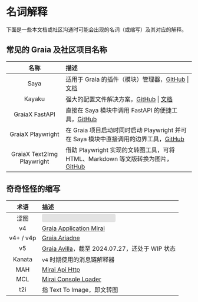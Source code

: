 # 名词解释

下面是一些本文档或社区沟通时可能会出现的名词（或缩写）及其对应的解释。

## 常见的 Graia 及社区项目名称

<!-- prettier-ignore-start -->
| 名称       | 描述
| :--:      | :--
| Saya      | 适用于 Graia 的插件（模块）管理器，[GitHub](https://github.com/GraiaProject/Saya) \| [文档](https://graia.cn/saya/)
| Kayaku    | 强大的配置文件解决方案，[GitHub](https://github.com/GraiaProject/kayaku) \| [文档](https://graia.cn/other/kayaku/)
| GraiaX FastAPI | 直接在 Saya 模块中调用 FastAPI 的便捷工具，[GitHub](https://github.com/GraiaCommunity/graiax-fastapi) |
| GraiaX Playwright | 在 Graia 项目启动时同时启动 Playwright 并可在 Saya 模块中直接调用的边界工具，[GitHub](https://github.com/GraiaCommunity/graiax-playwright) |
| GraiaX Text2Img Playwright | 借助 Playwright 实现的文转图工具，可将 HTML、Markdown 等文版转换为图片，[GitHub](https://github.com/GraiaCommunity/graiax-text2img-playwright) |
<!-- prettier-ignore-end -->

## 奇奇怪怪的缩写

<!-- prettier-ignore-start -->
| 术语       | 描述
| :--:      | :--
|涩图       |<div style="background-color: #e3e3e3; width: 200px; height: 22px; border-radius: 4px"></div>|
| v4        | [Graia Application Mirai](https://pypi.org/project/graia-application-mirai/)
| v4+ / v4p | [Graia Ariadne](https://pypi.org/project/graia-ariadne/)
| v5        | [Graia Avilla](https://pypi.org/project/avilla-core/)，截至 2024.07.27，还处于 WIP 状态
| Kanata    | `v4` 时期使用的消息链解释器
| MAH       | [Mirai Api Http](https://github.com/project-mirai/mirai-api-http)
| MCL       | [Mirai Console Loader](https://github.com/iTXTech/mirai-console-loader)
| t2i       | 指 Text To Image，即文转图
<!-- prettier-ignore-end -->
